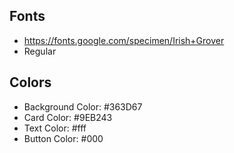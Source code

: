 ## Fonts

- https://fonts.google.com/specimen/Irish+Grover
- Regular

## Colors

- Background Color: #363D67
- Card Color: #9EB243
- Text Color: #fff
- Button Color: #000
